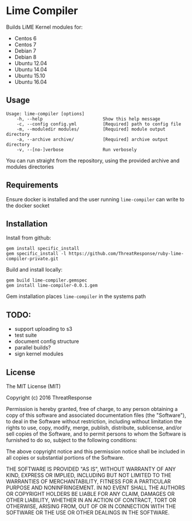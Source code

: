# Lime Compiler

Builds LiME Kernel modules for:
- Centos 6
- Centos 7
- Debian 7
- Debian 8
- Ubuntu 12.04
- Ubuntu 14.04
- Ubuntu 15.10
- Ubuntu 16.04

## Usage

    Usage: lime-compiler [options]
        -h, --help                       Show this help message
        -c, --config config.yml          [Required] path to config file
        -m, --moduledir modules/         [Required] module output directory
        -a, --archive archive/           [Required] archive output directory
        -v, --[no-]verbose               Run verbosely

You can run straight from the repository, using the provided archive and modules directories

## Requirements

Ensure docker is installed and the user running `lime-compiler` can write to the docker socket

## Installation

Install from github:  

    gem install specific_install
    gem specific_install -l https://github.com/ThreatResponse/ruby-lime-compiler-private.git

Build and install locally:  

    gem build lime-compiler.gemspec
    gem install lime-compiler-0.0.1.gem

Gem installation places `lime-compiler` in the systems path


## TODO:

- support uploading to s3
- test suite
- document config structure
- parallel builds?
- sign kernel modules

## License

The MIT License (MIT)

Copyright (c) 2016 ThreatResponse

Permission is hereby granted, free of charge, to any person obtaining a copy
of this software and associated documentation files (the "Software"), to deal
in the Software without restriction, including without limitation the rights
to use, copy, modify, merge, publish, distribute, sublicense, and/or sell
copies of the Software, and to permit persons to whom the Software is
furnished to do so, subject to the following conditions:

The above copyright notice and this permission notice shall be included in all
copies or substantial portions of the Software.

THE SOFTWARE IS PROVIDED "AS IS", WITHOUT WARRANTY OF ANY KIND, EXPRESS OR
IMPLIED, INCLUDING BUT NOT LIMITED TO THE WARRANTIES OF MERCHANTABILITY,
FITNESS FOR A PARTICULAR PURPOSE AND NONINFRINGEMENT. IN NO EVENT SHALL THE
AUTHORS OR COPYRIGHT HOLDERS BE LIABLE FOR ANY CLAIM, DAMAGES OR OTHER
LIABILITY, WHETHER IN AN ACTION OF CONTRACT, TORT OR OTHERWISE, ARISING FROM,
OUT OF OR IN CONNECTION WITH THE SOFTWARE OR THE USE OR OTHER DEALINGS IN THE
SOFTWARE.
